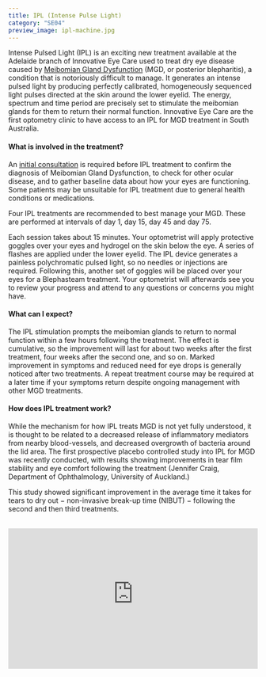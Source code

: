 ```yaml
---
title: IPL (Intense Pulse Light)
category: "SE04"
preview_image: ipl-machine.jpg
---
```


<div class="employee-heading">
<p>Intense Pulsed Light (IPL) is an exciting new treatment available at the Adelaide branch of Innovative Eye Care used to treat dry eye disease caused by <a href="/what-we-do/meibomian-gland-dysfunction">Meibomian Gland Dysfunction</a> (MGD, or posterior blepharitis), a condition that is notoriously difficult to manage. It generates an intense pulsed light by producing perfectly calibrated, homogeneously sequenced light pulses directed at the skin around the lower eyelid. The energy, spectrum and time period are precisely set to stimulate the meibomian glands for them to return their normal function. Innovative Eye Care are the first optometry clinic to have access to an IPL for MGD treatment in South Australia.</p>
</div>

#### What is involved in the treatment?

An [initial consultation](/what-we-do/eye-exam) is required before IPL treatment to confirm the diagnosis of Meibomian Gland Dysfunction, to check for other ocular disease, and to gather baseline data about how your eyes are functioning. Some patients may be unsuitable for IPL treatment due to general health conditions or medications.

Four IPL treatments are recommended to best manage your MGD. These are performed at intervals of day 1, day 15, day 45 and day 75.

Each session takes about 15 minutes. Your optometrist will apply protective goggles over your eyes and hydrogel on the skin below the eye. A series of flashes are applied under the lower eyelid. The IPL device generates a painless polychromatic pulsed light, so no needles or injections are required. Following this, another set of goggles will be placed over your eyes for a Blephasteam treatment. Your optometrist will afterwards see you to review your progress and attend to any questions or concerns you might have.

#### What can I expect?

The IPL stimulation prompts the meibomian glands to return to normal function within a few hours following the treatment. The effect is cumulative, so the improvement will last for about two weeks after the first treatment, four weeks after the second one, and so on. Marked improvement in symptoms and reduced need for eye drops is generally noticed after two treatments. A repeat treatment course may be required at a later time if your symptoms return despite ongoing management with other MGD treatments.

#### How does IPL treatment work?

While the mechanism for how IPL treats MGD is not yet fully understood, it is thought to be related to a decreased release of inflammatory mediators from nearby blood-vessels, and decreased overgrowth of bacteria around the lid area. The first prospective placebo controlled study into IPL for MGD was recently conducted, with results showing improvements in tear film stability and eye comfort following the treatment (Jennifer Craig, Department of Ophthalmology, University of Auckland.)

This study showed significant improvement in the average time it takes for tears to dry out − non-invasive break-up time (NIBUT) − following the second and then third treatments.

<br>

<div class="myWrapper" style="position: relative; padding-bottom: 56.25%; height: 0;"><iframe frameborder="0" type="text/html" src="https://2689-2347.captiv8online.com/animations/embed/one/lids-ipl-treatment?player_width=100%&player_height=100%&site_company_language=34&autostart=false" width="100%" height="100%" style="position:absolute;top:0;left:0;width:100%;height:100%;"></iframe></div>
